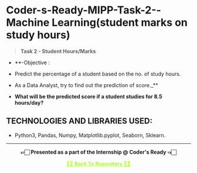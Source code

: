 # Coder-s-Ready-MIPP-Task-2--Machine Learning(student marks on study hours)
>  **Task 2 - Student Hours/Marks**

- **-Objective : 

- Predict the percentage of a student based on the no. of study hours.

- As a Data Analyst, try to find out the prediction of score._**
               
- **What will be the predicted score if a student studies for 8.5 hours/day?**

## TECHNOLOGIES AND LIBRARIES USED:

- Python3, Pandas, Numpy, Matplotlib.pyplot, Seaborn, Sklearn.

---

<p align="center"> <b> 👉🏻 Presented as a part of the Internship @ Coder's Ready 👈🏻 <b> </p>

<p align="center"><a href='https://github.com/Vedu16201/Coder-s-Ready-MIPP-Task-2--Student-hours-marks', style='color: greenyellow;'> ✌🏻 Back To Repository ✌🏻</p>
